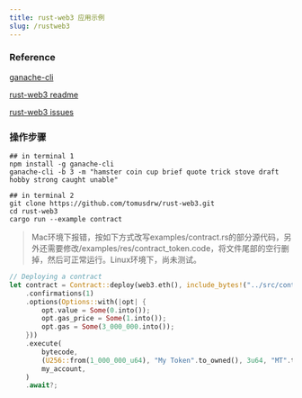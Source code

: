 ```yaml
---
title: rust-web3 应用示例
slug: /rustweb3
---
```

### Reference
[ganache-cli](https://github.com/trufflesuite/ganache-cli)

[rust-web3 readme](https://github.com/tomusdrw/rust-web3/blob/master/examples/readme.md)

[rust-web3 issues](https://github.com/tomusdrw/rust-web3/issues/195)

### 操作步骤

```shell
## in terminal 1
npm install -g ganache-cli
ganache-cli -b 3 -m "hamster coin cup brief quote trick stove draft hobby strong caught unable"

## in terminal 2
git clone https://github.com/tomusdrw/rust-web3.git
cd rust-web3
cargo run --example contract
```

> Mac环境下报错，按如下方式改写examples/contract.rs的部分源代码，另外还需要修改/examples/res/contract_token.code，将文件尾部的空行删掉，然后可正常运行。Linux环境下，尚未测试。

```rust
// Deploying a contract
let contract = Contract::deploy(web3.eth(), include_bytes!("../src/contract/res/token.json"))?
    .confirmations(1)
    .options(Options::with(|opt| {
        opt.value = Some(0.into());
        opt.gas_price = Some(1.into());
        opt.gas = Some(3_000_000.into());
    }))
    .execute(
        bytecode,
        (U256::from(1_000_000_u64), "My Token".to_owned(), 3u64, "MT".to_owned()),
        my_account,
    )
    .await?;
```
